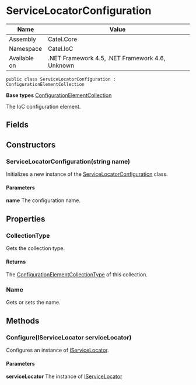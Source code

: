

# ServiceLocatorConfiguration

Name|Value
---|---
Assembly|Catel.Core
Namespace|Catel.IoC
Available on|.NET Framework 4.5, .NET Framework 4.6, Unknown

```
public class ServiceLocatorConfiguration : ConfigurationElementCollection
```

**Base types**
[ConfigurationElementCollection]()


The IoC configuration element.



## Fields

## Constructors

### ServiceLocatorConfiguration(string name)

Initializes a new instance of the [ServiceLocatorConfiguration](#) class.

#### Parameters

**name**
The configuration name.



## Properties

### CollectionType

Gets the collection type.

#### Returns

The [ConfigurationElementCollectionType](#) of this collection.



### Name

Gets or sets the name.



## Methods

### Configure(IServiceLocator serviceLocator)

Configures an instance of [IServiceLocator](#).

#### Parameters

**serviceLocator**
The instance of [IServiceLocator](#)



